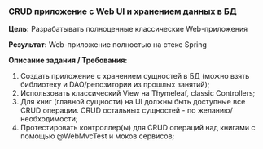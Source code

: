 ### CRUD приложение с Web UI и хранением данных в БД

**Цель:**
Разрабатывать полноценные классические Web-приложения

**Результат:**
Web-приложение полностью на стеке Spring

**Описание задания / Требования:**

1. Создать приложение с хранением сущностей в БД (можно взять библиотеку и DAO/репозитории из прошлых занятий);
2. Использовать классический View на Thymeleaf, classic Controllers;
3. Для книг (главной сущности) на UI должны быть доступные все CRUD операции. CRUD остальных сущностей - по желанию/необходимости;
4. Протестировать контроллер(ы) для CRUD операций над книгами с помощью @WebMvcTest и моков сервисов;
